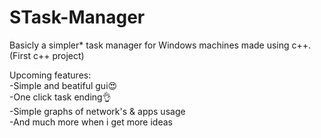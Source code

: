 # STask-Manager  
Basicly a simpler* task manager for Windows machines made using c++.   
(First c++ project)  

Upcoming features:  
-Simple and beatiful gui😍  
-One click task ending👌  
-Simple graphs of network's & apps usage  
-And much more when i get more ideas  
